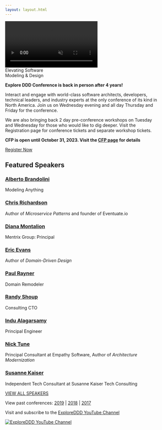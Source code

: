 ```yaml
---
layout: layout.html
---
```

<div class="container-fluid homepage--hero-video-container">
    <video loop muted autoplay class="video-item">
        <source src="video/background-video.webm" type="video/webm">
        <source src="video/background-video.mp4" type="video/mp4">
        <source src="video/background-video.ogv" type="video/ogg">
    </video>
    <div class="video-overlay">
        <div class="homepage--big-text">
            <div class="big-text">Elevating Software<br>Modeling &amp; Design</div>
        </div>
    </div>
</div>
<!--<section class="slider">
  <div class="flexslider">
    <ul class="slides">
        <li class="slide picture-5"></li>
        <li class="slide picture-2"></li>
        <li class="slide picture-1"></li>
        <li class="slide picture-3"></li>
        <li class="slide picture-4"></li>
        <li class="slide picture-6"></li>
        <li class="slide picture-7"></li>
    </ul>
  </div>
  <div class="custom-navigation-container">
  <div class="custom-navigation">
    <a class="arrow left"><img src="img/slider-arrow-left.svg" /></a>
    <a class="arrow right"><img src="img/slider-arrow-right.svg" /></a>
  </div>
  </div>
</section> -->
<!-- Begin MailChimp Signup Form -->
<div class="row newsletter-signup">
	<div class="col-xs-12">
		<style type="text/css">
			#mc_embed_signup {}
			/* Add your own MailChimp form style overrides in your site stylesheet or in this style block.
			   We recommend moving this block and the preceding CSS link to the HEAD of your HTML file. */
		</style>
		<script type='text/javascript' src='//s3.amazonaws.com/downloads.mailchimp.com/js/mc-validate.js'></script>
		<script type='text/javascript'>(function ($) { window.fnames = new Array(); window.ftypes = new Array(); fnames[1] = 'FNAME'; ftypes[1] = 'text'; fnames[2] = 'LNAME'; ftypes[2] = 'text'; fnames[0] = 'EMAIL'; ftypes[0] = 'email'; }(jQuery)); var $mcj = jQuery.noConflict(true);</script>
	</div> <!-- col-xs-2 -->
</div> <!-- row -->
</div> <!-- col-xs-12 -->
</div> <!-- row footer newsletter signup -->
<!--End mc_embed_signup-->
<div class="container homepage--intro-text">
    <div class="row">
        <p><strong>Explore DDD Conference is back in person after 4 years!</strong></p>
        <p>Interact and engage with world-class software architects, developers, technical leaders, and industry experts at the only conference of its kind in North America.  Join us on Wednesday evening and all day Thursday and Friday for the conference.</p>
        <p>We are also bringing back 2 day pre-conference workshops on Tuesday and Wednesday for those who would like to dig deeper.  Visit the Registration page for conference tickets and separate workshop tickets.</p>
        <p><strong>CFP is open until October 31, 2023.  Visit the <a href="cfp">CFP page</a> for details</strong></p>
    </div>
    <div class="text-center">
        <a href="https://ti.to/EDDD/explore-ddd-2024" class="btn">Register Now</a>
    </div>
</div>
<div class="container section speakers">
  <h2 class="text-center">Featured Speakers</h2>
    <div class="row">
        <div class="speaker-container">
            <a href="speakers/alberto-brandolini.html"><div class="speaker-img alberto-brandolini">
            </div></a>
            <h3><a class="speaker-name" href="speakers/alberto-brandolini.html">Alberto Brandolini</a></h3>
            <p class="speaker-details">Modeling Anything</p>
        </div>
        <div class="speaker-container">
            <a href="speakers/chris-richardson.html"><div class="speaker-img chris-richardson">
            </div></a>
            <h3><a class="speaker-name" href="speakers/chris-richardson.html">Chris Richardson</a></h3>
            <p class="speaker-details">Author of <em>Microservice Patterns</em> and founder of Eventuate.io</p>
        </div>
        <div class="speaker-container">
            <a href="speakers/diana-montalion.html"><div class="speaker-img diana-montalion">
            </div></a>
            <h3><a class="speaker-name" href="speakers/diana-montalion.html">Diana Montalion</a></h3>
            <p class="speaker-details">Mentrix Group: Principal</p>
        </div>
        <div class="speaker-container">
            <a href="speakers/eric-evans.html"><div class="speaker-img eric-evans">
            </div></a>
            <h3><a class="speaker-name" href="speakers/eric-evans.html">Eric Evans</a></h3>
            <p class="speaker-details">Author of <em>Domain-Driven Design</em></p>
        </div>
    </div>
    <div class="row">
        <div class="speaker-container">
            <a href="speakers/paul-rayner.html"><div class="speaker-img paul-rayner">
            </div></a>
            <h3><a class="speaker-name" href="speakers/paul-rayner.html">Paul Rayner</a></h3>
            <p class="speaker-details">Domain Remodeler</p>
        </div>
        <div class="speaker-container">
            <a href="speakers/randy-shoup.html"><div class="speaker-img randy-shoup">
            </div></a>
            <h3><a class="speaker-name" href="speakers/randy-shoup.html">Randy Shoup</a></h3>
            <p class="speaker-details">Consulting CTO</p>
        </div>
        <div class="speaker-container">
            <a href="speakers/indu-alagarsamy.html"><div class="speaker-img indu-alagarsamy">
            </div></a>
            <h3><a class="speaker-name" href="speakers/indu-alagarsamy.html">Indu Alagarsamy</a></h3>
            <p class="speaker-details">Principal Engineer</p>
        </div>
        <div class="speaker-container">
            <a href="speakers/nick-tune.html"><div class="speaker-img nick-tune">
            </div></a>
            <h3><a class="speaker-name" href="speakers/nick-tune.html">Nick Tune</a></h3>
            <p class="speaker-details">Principal Consultant at Empathy Software, Author of <em>Architecture Modernization</em></p>
        </div>
    </div>
    <div class="row">
         <div class="speaker-container">
            <a href="speakers/susanne-kaiser.html"><div class="speaker-img susanne-kaiser">
            </div></a>
            <h3><a class="speaker-name" href="speakers/susanne-kaiser.html">Susanne Kaiser</a></h3>
            <p class="speaker-details">Independent Tech Consultant at Susanne Kaiser Tech Consulting</p>
        </div>
    </div>
    <p><a href="speakers">VIEW ALL SPEAKERS</a></p>
</div>
<div class="container">
    <div class="row">
        <p class="text-center">View past conferences: <a href="./2019">2019</a> &#124; <a href="./2018">2018</a> &#124; <a href="./2017">2017</a></p>
        <p class="text-center">Visit and subscribe to the <a href="https://www.youtube.com/exploreddd">ExploreDDD YouTube Channel</a></p>
    </div>
</div>
<div class="text-center ">
    <a href="https://www.youtube.com/exploreddd">
        <img src="img/youtube-text-icon.png" class="homepage-youtube-link-img" title="ExploreDDD YouTube Channel">
    </a>
</div>
    </div>
</div>
